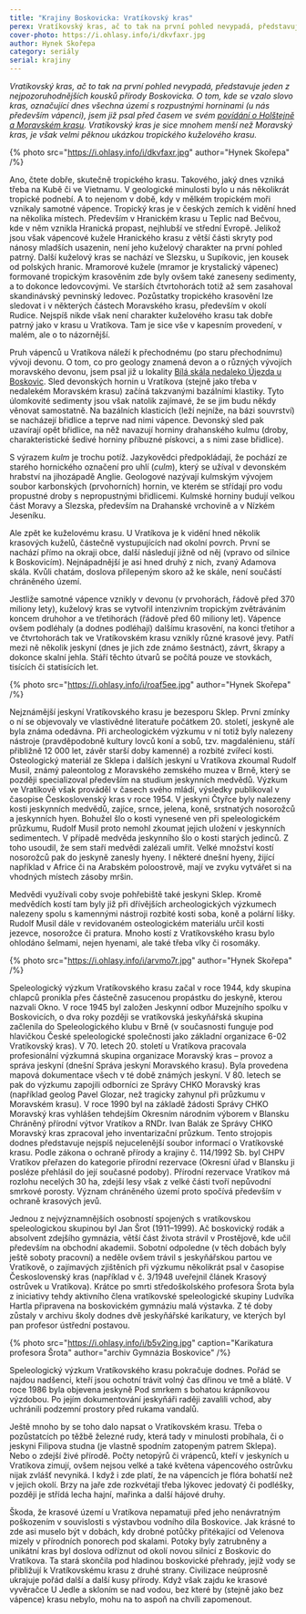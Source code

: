 ```yaml
---
title: "Krajiny Boskovicka: Vratíkovský kras"
perex: Vratíkovský kras, ač to tak na první pohled nevypadá, představuje jeden z nejpozoruhodnějších kousků přírody Boskovicka; je velmi pěknou ukázkou takzvaného tropického kuželového krasu.
cover-photo: https://i.ohlasy.info/i/dkvfaxr.jpg
author: Hynek Skořepa
category: seriály
serial: krajiny
---
```


*Vratíkovský kras, ač to tak na první pohled nevypadá, představuje jeden z nejpozoruhodnějších kousků přírody Boskovicka. O tom, kde se vzalo slovo kras, označující dnes všechna území s rozpustnými horninami (u nás především vápenci), jsem již psal před časem ve svém [povídání o Holštejně a Moravském krasu](http://www.ohlasy.info/clanky/2016/01/holstejn.html). Vratíkovský kras je sice mnohem menší než Moravský kras, je však velmi pěknou ukázkou tropického kuželového krasu.*

{% photo src="https://i.ohlasy.info/i/dkvfaxr.jpg" author="Hynek Skořepa" /%}

Ano, čtete dobře, skutečně tropického krasu. Takového, jaký dnes vzniká třeba na Kubě či ve Vietnamu. V geologické minulosti bylo u nás několikrát tropické podnebí. A to nejenom v době, kdy v mělkém tropickém moři vznikaly samotné vápence. Tropický kras je v českých zemích k vidění hned na několika místech. Především v Hranickém krasu u Teplic nad Bečvou, kde v něm vznikla Hranická propast, nejhlubší ve střední Evropě. Jelikož jsou však vápencové kužele Hranického krasu z větší části skryty pod nánosy mladších usazenin, není jeho kuželový charakter na první pohled patrný. Další kuželový kras se nachází ve Slezsku, u Supíkovic, jen kousek od polských hranic. Mramorové kužele (mramor je krystalický vápenec) formované tropickým krasověním zde byly ovšem také zaneseny sedimenty, a to dokonce ledovcovými. Ve starších čtvrtohorách totiž až sem zasahoval skandinávský pevninský ledovec. Pozůstatky tropického krasovění lze sledovat i v některých částech Moravského krasu, především v okolí Rudice. Nejspíš nikde však není charakter kuželového krasu tak dobře patrný jako v krasu u Vratíkova. Tam je sice vše v kapesním provedení, v malém, ale o to názornější.

Pruh vápenců u Vratíkova náleží k přechodnému (po staru přechodnímu) vývoji devonu. O tom, co pro geology znamená devon a o různých vývojích moravského devonu, jsem psal již u lokality [Bílá skála nedaleko Újezda u Boskovic](http://www.ohlasy.info/clanky/2016/02/bila-skala.html). Sled devonských hornin u Vratíkova (stejně jako třeba v nedalekém Moravském krasu) začíná takzvanými bazálními klastiky. Tyto úlomkovité sedimenty jsou však natolik zajímavé, že se jim budu někdy věnovat samostatně. Na bazálních klasticích (leží nejníže, na bázi souvrství) se nacházejí břidlice a teprve nad nimi vápence. Devonský sled pak uzavírají opět břidlice, na něž navazují horniny drahanského kulmu (droby, charakteristické šedivé horniny příbuzné pískovci, a s nimi zase břidlice).

S výrazem *kulm* je trochu potíž. Jazykovědci předpokládají, že pochází ze starého hornického označení pro uhlí (*culm*), který se užíval v devonském hrabství na jihozápadě Anglie. Geologové nazývají kulmským vývojem soubor karbonských (prvohorních) hornin, ve kterém se střídají pro vodu propustné droby s nepropustnými břidlicemi. Kulmské horniny budují velkou část Moravy a Slezska, především na Drahanské vrchovině a v Nízkém Jeseníku.

Ale zpět ke kuželovému krasu. U Vratíkova je k vidění hned několik krasových kuželů, částečně vystupujících nad okolní povrch. První se nachází přímo na okraji obce, další následují jižně od něj (vpravo od silnice k Boskovicím). Nejnápadnější je asi hned druhý z nich, zvaný Adamova skála. Kvůli chatám, doslova přilepeným skoro až ke skále, není součástí chráněného území.

Jestliže samotné vápence vznikly v devonu (v prvohorách, řádově před 370 miliony lety), kuželový kras se vytvořil intenzivním tropickým zvětráváním koncem druhohor a ve třetihorách (řádově před 60 miliony let).  Vápence ovšem podléhaly (a dodnes podléhají) dalšímu krasovění, na konci třetihor a ve čtvrtohorách tak ve Vratíkovském krasu vznikly různé krasové jevy. Patří mezi ně několik jeskyní (dnes je jich zde známo šestnáct), závrt, škrapy a dokonce skalní jehla. Stáří těchto útvarů se počítá pouze ve stovkách, tisících či statisících let.

{% photo src="https://i.ohlasy.info/i/roaf5ee.jpg" author="Hynek Skořepa" /%}

Nejznámější jeskyní Vratíkovského krasu je bezesporu Sklep. První zmínky o ní se objevovaly ve vlastivědné literatuře počátkem 20. století, jeskyně ale byla známa odedávna. Při archeologickém výzkumu v ní totiž byly nalezeny nástroje (pravděpodobně kultury lovců koní a sobů, tzv. magdalénienu, stáří přibližně 12 000 let, závěr starší doby kamenné) a rozbité zvířecí kosti. Osteologický materiál ze Sklepa i dalších jeskyní u Vratíkova zkoumal Rudolf Musil, známý paleontolog z Moravského zemského muzea v Brně, který se později specializoval především na studium jeskynních medvědů. Výzkum ve Vratíkově však prováděl v časech svého mládí, výsledky publikoval v časopise Československý kras v roce 1954. V jeskyni Čtyřce byly nalezeny kosti jeskynních medvědů, zajíce, srnce, jelena, koně, srstnatých nosorožců a jeskynních hyen. Bohužel šlo o kosti vynesené ven při speleologickém průzkumu, Rudolf Musil proto nemohl zkoumat jejich uložení v jeskynních sedimentech. V případě medvěda jeskynního šlo o kosti starých jedinců. Z toho usoudil, že sem staří medvědi zalézali umřít. Velké množství kostí nosorožců pak do jeskyně zanesly hyeny. I některé dnešní hyeny, žijící například v Africe či na Arabském poloostrově, mají ve zvyku vytvářet si na vhodných místech zásoby mršin.

Medvědi využívali coby svoje pohřebiště také jeskyni Sklep. Kromě medvědích kostí tam byly již při dřívějších archeologických výzkumech nalezeny spolu s kamennými nástroji rozbité kosti soba, koně a polární lišky. Rudolf Musil dále v revidovaném osteologickém materiálu určil kosti jezevce, nosorožce či pratura. Mnoho kostí z Vratíkovského krasu bylo ohlodáno šelmami, nejen hyenami, ale také třeba vlky či rosomáky.

{% photo src="https://i.ohlasy.info/i/arvmo7r.jpg" author="Hynek Skořepa" /%}

Speleologický výzkum Vratíkovského krasu začal v roce 1944, kdy skupina chlapců pronikla přes částečně zasucenou propástku do jeskyně, kterou nazvali Okno. V roce 1945 byl založen Jeskynní odbor Muzejního spolku v Boskovicích, o dva roky později se vratíkovská jeskyňářská skupina začlenila do Speleologického klubu v Brně (v současnosti funguje pod hlavičkou České speleologické společnosti jako základní organizace 6-02 Vratíkovský kras). V 70. letech 20. století u Vratíkova pracovala profesionální výzkumná skupina organizace Moravský kras – provoz a správa jeskyní (dnešní Správa jeskyní Moravského krasu). Byla provedena mapová dokumentace všech v té době známých jeskyní. V 80. letech se pak do výzkumu zapojili odborníci ze Správy CHKO Moravský kras (například geolog Pavel Glozar, než tragicky zahynul při průzkumu v Moravském krasu). V roce 1990 byl na základě žádosti Správy CHKO Moravský kras vyhlášen tehdejším Okresním národním výborem v Blansku Chráněný přírodní výtvor Vratíkov a RNDr. Ivan Balák ze Správy CHKO Moravský kras zpracoval jeho inventarizační průzkum. Tento strojopis dodnes představuje nejspíš nejucelenější soubor informací o Vratíkovské krasu. Podle zákona o ochraně přírody a krajiny č. 114/1992 Sb. byl CHPV Vratíkov přeřazen do kategorie přírodní rezervace (Okresní úřad v Blansku ji posléze přehlásil do její současné podoby). Přírodní rezervace Vratíkov má rozlohu necelých 30 ha, zdejší lesy však z velké části tvoří nepůvodní smrkové porosty. Význam chráněného území proto spočívá především v ochraně krasových jevů.

Jednou z nejvýznamnějších osobností spojených s vratíkovskou speleologickou skupinou byl Jan Šrot (1911–1999). Ač boskovický rodák a absolvent zdejšího gymnázia, větší část života strávil v Prostějově, kde učil především na obchodní akademii. Sobotní odpoledne (v těch dobách byly ještě soboty pracovní) a neděle ovšem trávil s jeskyňářskou partou ve Vratíkově, o zajímavých zjištěních při výzkumu několikrát psal v časopise Československý kras (například v č. 3/1948 uveřejnil článek Krasový ostrůvek u Vratíkova). Krátce po smrti středoškolského profesora Šrota byla z iniciativy tehdy aktivního člena vratíkovské speleologické skupiny Ludvíka Hartla připravena na boskovickém gymnáziu malá výstavka. Z té doby zůstaly v archivu školy dodnes dvě jeskyňářské karikatury, ve kterých byl pan profesor ústřední postavou.

{% photo src="https://i.ohlasy.info/i/b5v2ing.jpg" caption="Karikatura profesora Šrota" author="archiv Gymnázia Boskovice" /%}

Speleologický výzkum Vratíkovského krasu pokračuje dodnes. Pořád se najdou nadšenci, kteří jsou ochotní trávit volný čas dřinou ve tmě a blátě. V roce 1986 byla objevena jeskyně Pod smrkem s bohatou krápníkovou výzdobou. Po jejím dokumentování jeskyňáři raději zavalili vchod, aby uchránili podzemní prostory před rukama vandalů.

Ještě mnoho by se toho dalo napsat o Vratíkovském krasu. Třeba o pozůstatcích po těžbě železné rudy, která tady v minulosti probíhala, či o jeskyni Filipova studna (je vlastně spodním zatopeným patrem Sklepa). Nebo o zdejší živé přírodě. Počty netopýrů či vrápenců, kteří v jeskyních u Vratíkova zimují, ovšem nejsou velké a také květena vápencového ostrůvku nijak zvlášť nevyniká. I když i zde platí, že na vápencích je flóra bohatší než v jejich okolí. Brzy na jaře zde rozkvétají třeba lýkovec jedovatý či podléšky, později je střídá lecha hajní, mařinka a další hájové druhy.

Škoda, že krasové území u Vratíkova nepamatuji před jeho nenávratným poškozením v souvislosti s výstavbou vodního díla Boskovice. Jak krásné to zde asi muselo být v dobách, kdy drobné potůčky přitékající od Velenova mizely v přírodních ponorech pod skalami. Potoky byly zatrubněny a unikátní kras byl doslova odříznut od okolí novou silnicí z Boskovic do Vratíkova. Ta stará skončila pod hladinou boskovické přehrady, jejíž vody se přibližují k Vratíkovskému krasu z druhé strany. Civilizace neúprosně ukrajuje pořád další a další kusy přírody. Když však zajdu ke krasové vyvěračce U Jedle a skloním se nad vodou, bez které by (stejně jako bez vápence) krasu nebylo, mohu na to aspoň na chvíli zapomenout.
